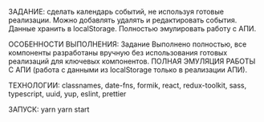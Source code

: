 ЗАДАНИЕ: сделать календарь событий, не используя готовые реализации. Можно добавлять удалять и редактировать события. Данные хранить в localStorage. Полностью эмулировать работу с АПИ.

ОСОБЕННОСТИ ВЫПОЛНЕНИЯ: Задание Выполнено полностью, все компоненты разработаны вручную без использования готовых реализаций для ключевых компонентов. ПОЛНАЯ ЭМУЛЯЦИЯ РАБОТЫ С АПИ (работа с данными из localStorage только в реализации АПИ).

ТЕХНОЛОГИИ: classnames,  date-fns, formik, react, redux-toolkit, sass, typescript, uuid, yup, eslint, prettier

ЗАПУСК:
yarn
yarn start

